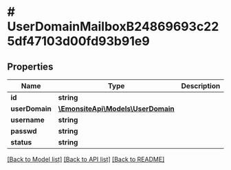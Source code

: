 # # UserDomainMailboxB24869693c225df47103d00fd93b91e9

## Properties

Name | Type | Description | Notes
------------ | ------------- | ------------- | -------------
**id** | **string** |  | [optional]
**userDomain** | [**\EmonsiteApi\Models\UserDomain**](UserDomain.md) |  | [optional]
**username** | **string** |  | [optional]
**passwd** | **string** |  | [optional]
**status** | **string** |  | [optional]

[[Back to Model list]](../../README.md#models) [[Back to API list]](../../README.md#endpoints) [[Back to README]](../../README.md)

